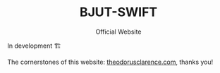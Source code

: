 <div align="center">
  <h1>BJUT-SWIFT</h1>
  <p>Official Website</p>
</div>

In development 🏗️

The cornerstones of this website: [theodorusclarence.com](https://github.com/theodorusclarence/theodorusclarence.com), thanks you!